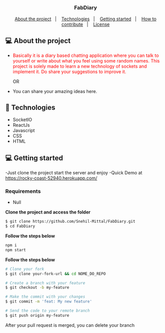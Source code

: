 <h1 align="center">
	<!--
    Here you can put a logo, the following formatt is recommended:
    <img alt="Logo" src=".github/logo.png" width="200px" /> 
  -->
</h1>

<h3 align="center">
  FabDiary
</h3>

<p align="center">
  <a href="#-about-the-project">About the project</a>&nbsp;&nbsp;&nbsp;|&nbsp;&nbsp;&nbsp;
  <a href="#-technologies">Technologies</a>&nbsp;&nbsp;&nbsp;|&nbsp;&nbsp;&nbsp;
  <a href="#-technologies">Getting started</a>&nbsp;&nbsp;&nbsp;|&nbsp;&nbsp;&nbsp;
  <a href="#-how-to-contribute">How to contribute</a>&nbsp;&nbsp;&nbsp;|&nbsp;&nbsp;&nbsp;
  <a href="#-license">License</a>
</p>

## 💻 About the project

- <p style="color: red;">Basically it is a diary based chatting application where you can talk to yourself or write about what you feel using some random names. This project is solely made to learn a new technology of sockets and implement it. Do share your suggestions to improve it.
  <p style="center">OR</p>

- You can share your amazing ideas here.
</p>

## 🚀 Technologies

- SocketIO
- ReactJs
- Javascript
- CSS
- HTML

## 💻 Getting started

-Just clone the project start the server and enjoy
-Quick Demo at https://rocky-coast-52940.herokuapp.com/<!-- Here you can put how to setup your application-->

### Requirements

- Null<!-- put each requirement here -->

**Clone the project and access the folder**

<!-- you can put the commands inside the three grave accents -->

```bash
$ git clone https://github.com/Snehil-Mittal/FabDiary.git
$ cd FabDiary
```

**Follow the steps below**

<!-- you can put the commands inside the three grave accents -->

```bash
npm i
npm start
```

**Follow the steps below**

```bash
# Clone your fork
$ git clone your-fork-url && cd NOME_DO_REPO

# Create a branch with your feature
$ git checkout -b my-feature

# Make the commit with your changes
$ git commit -m 'feat: My new feature'

# Send the code to your remote branch
$ git push origin my-feature
```

After your pull request is merged, you can delete your branch

